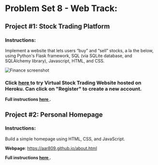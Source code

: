 # Problem Set 8 - Web Track:

## Project #1: Stock Trading Platform
### Instructions:
Implement a website that lets users “buy” and “sell” stocks, a la the below, using Python's Flask framework, SQL (via SQLite database, and SQLAlchemy library), Javascript, HTML, and CSS.

![Finance screenshot](https://cs50.harvard.edu/x/2020/tracks/web/finance/finance.png)

### Click <b><a href="https://cs50x-stockmarket.herokuapp.com/login"> here </a></b> to try Virtual Stock Trading Website hosted on Heroku. Can click on "Register" to create a new account.

<b> Full instructions <a href='https://cs50.harvard.edu/x/2020/tracks/web/finance/'> here </a>.</b>

## Project #2: Personal Homepage
### Instructions:
Build a simple homepage using HTML, CSS, and JavaScript.

<b>Webpage</b>: https://aar809.github.io/about.html

<b> Full instructions <a href='https://cs50.harvard.edu/x/2020/tracks/web/homepage/'> here </a>.</b>

<br> 
